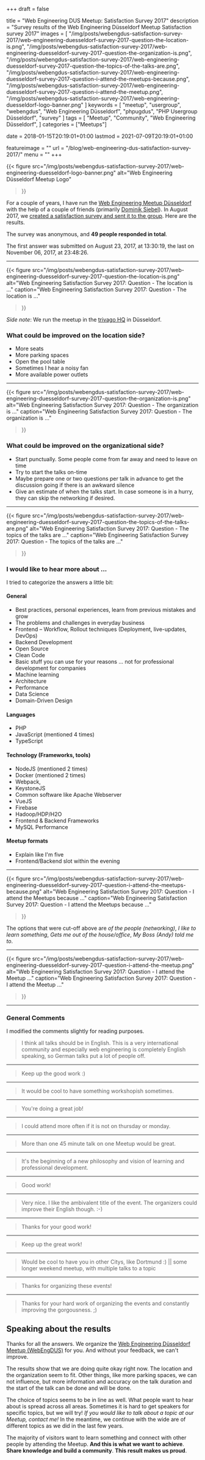 +++
draft = false

title = "Web Engineering DUS Meetup: Satisfaction Survey 2017"
description = "Survey results of the Web Engineering Düsseldorf Meetup Satisfaction survey 2017"
images = [
    "/img/posts/webengdus-satisfaction-survey-2017/web-engineering-duesseldorf-survey-2017-question-the-location-is.png",
    "/img/posts/webengdus-satisfaction-survey-2017/web-engineering-duesseldorf-survey-2017-question-the-organization-is.png",
    "/img/posts/webengdus-satisfaction-survey-2017/web-engineering-duesseldorf-survey-2017-question-the-topics-of-the-talks-are.png",
    "/img/posts/webengdus-satisfaction-survey-2017/web-engineering-duesseldorf-survey-2017-question-i-attend-the-meetups-because.png",
    "/img/posts/webengdus-satisfaction-survey-2017/web-engineering-duesseldorf-survey-2017-question-i-attend-the-meetup.png",
    "/img/posts/webengdus-satisfaction-survey-2017/web-engineering-duesseldorf-logo-banner.png"
]
keywords = [
    "meetup",
    "usergroup",
    "webengdus",
    "Web Engineering Düsseldorf",
    "phpugdus",
    "PHP Usergroup Düsseldorf",
    "survey"
]
tags = [
    "Meetup",
    "Community",
    "Web Engineering Düsseldorf",
]
categories = ["Meetups"]

date = 2018-01-15T20:19:01+01:00
lastmod = 2021-07-09T20:19:01+01:00

featureimage = ""
url = "/blog/web-engineering-dus-satisfaction-survey-2017/"
menu = ""
+++

{{<
    figure src="/img/posts/webengdus-satisfaction-survey-2017/web-engineering-duesseldorf-logo-banner.png"
    alt="Web Engineering Düsseldorf Meetup Logo"
>}}

For a couple of years, I have run the [Web Engineering Meetup Düsseldorf](https://www.meetup.com/Web-Engineering-Duesseldorf/ "Web Engineering Düsseldorf Meetup") with the help of a couple of friends (primarily [Dominik Siebel](https://twitter.com/milchjieper "Dominik Siebel at twitter")).
In August 2017, we [created a satisfaction survey and sent it to the group](https://www.meetup.com/Web-Engineering-Duesseldorf/messages/boards/thread/51064884 "Satisfaction Survey Announcement at Web Engineering Meetup Düsseldorf").
Here are the results.

<!--more-->

The survey was anonymous, and **49 people responded in total**.

The first answer was submitted on August 23, 2017, at 13:30:19, the last on November 06, 2017, at 23:48:26.

---

{{<
    figure src="/img/posts/webengdus-satisfaction-survey-2017/web-engineering-duesseldorf-survey-2017-question-the-location-is.png"
    alt="Web Engineering Satisfaction Survey 2017: Question - The location is ..."
    caption="Web Engineering Satisfaction Survey 2017: Question - The location is ..."
>}}

*Side note*: We run the meetup in the [trivago HQ](https://www.trivago.com/ "trivago") in Düsseldorf.

### What could be improved on the location side?

* More seats
* More parking spaces
* Open the pool table
* Sometimes I hear a noisy fan
* More available power outlets

---

{{<
    figure src="/img/posts/webengdus-satisfaction-survey-2017/web-engineering-duesseldorf-survey-2017-question-the-organization-is.png"
    alt="Web Engineering Satisfaction Survey 2017: Question - The organization is ..."
    caption="Web Engineering Satisfaction Survey 2017: Question - The organization is ..."
>}}

### What could be improved on the organizational side?

* Start punctually. Some people come from far away and need to leave on time
* Try to start the talks on-time
* Maybe prepare one or two questions per talk in advance to get the discussion going if there is an awkward silence
* Give an estimate of when the talks start. In case someone is in a hurry, they can skip the networking if desired.

---

{{<
    figure src="/img/posts/webengdus-satisfaction-survey-2017/web-engineering-duesseldorf-survey-2017-question-the-topics-of-the-talks-are.png"
    alt="Web Engineering Satisfaction Survey 2017: Question - The topics of the talks are ..."
    caption="Web Engineering Satisfaction Survey 2017: Question - The topics of the talks are ..."
>}}

### I would like to hear more about ...

I tried to categorize the answers a little bit:

#### General

* Best practices, personal experiences, learn from previous mistakes and grow
* The problems and challenges in everyday business
* Frontend – Workflow, Rollout techniques (Deployment, live-updates, DevOps)
* Backend Development
* Open Source
* Clean Code
* Basic stuff you can use for your reasons ... not for professional development for companies
* Machine learning
* Architecture
* Performance
* Data Science
* Domain-Driven Design

#### Languages

* PHP
* JavaScript (mentioned 4 times)
* TypeScript

#### Technology (Frameworks, tools)

* NodeJS (mentioned 2 times)
* Docker (mentioned 2 times)
* Webpack,
* KeystoneJS
* Common software like Apache Webserver
* VueJS
* Firebase
* Hadoop/HDP/H2O
* Frontend & Backend Frameworks
* MySQL Performance

#### Meetup formats

* Explain like I'm five
* Frontend/Backend slot within the evening

---

{{<
    figure src="/img/posts/webengdus-satisfaction-survey-2017/web-engineering-duesseldorf-survey-2017-question-i-attend-the-meetups-because.png"
    alt="Web Engineering Satisfaction Survey 2017: Question - I attend the Meetups because ..."
    caption="Web Engineering Satisfaction Survey 2017: Question - I attend the Meetups because ..."
>}}

The options that were cut-off above are *of the people (networking)*, *I like to learn something*, *Gets me out of the house/office*, *My Boss (Andy) told me to*.

---

{{<
    figure src="/img/posts/webengdus-satisfaction-survey-2017/web-engineering-duesseldorf-survey-2017-question-i-attend-the-meetup.png"
    alt="Web Engineering Satisfaction Survey 2017: Question - I attend the Meetup ..."
    caption="Web Engineering Satisfaction Survey 2017: Question - I attend the Meetup ..."
>}}

---

### General Comments

I modified the comments slightly for reading purposes.

> I think all talks should be in English. This is a very international community and especially web engineering is completely English speaking, so German talks put a lot of people off.

---

> Keep up the good work :)

---

> It would be cool to have something workshopish sometimes.

---

> You're doing a great job!

---

> I could attend more often if it is not on thursday or monday.

---

> More than one 45 minute talk on one Meetup would be great.

---

> It's the beginning of a new philosophy and vision of learning and professional development.

---

> Good work!

---

> Very nice. I like the ambivalent title of the event. The organizers could improve their English though. :-)

---

> Thanks for your good work!

---

> Keep up the great work!

---

> Would be cool to have you in other Citys, like Dortmund :) || some longer weekend meetup, with multiple talks to a topic

---

> Thanks for organizing these events!

---

> Thanks for your hard work of organizing the events and constantly improving the gorgousness. ;)

## Speaking about the results

Thanks for all the answers.
We organize the [Web Engineering Düsseldorf Meetup (WebEngDUS)](https://www.meetup.com/Web-Engineering-Duesseldorf/ "Web Engineering Düsseldorf Meetup") for you.
And without your feedback, we can't improve.

The results show that we are doing quite okay right now. The location and the organization seem to fit.
Other things, like more parking spaces, we can not influence, but more information and accuracy on the talk duration and the start of the talk can be done and will be done.

The choice of topics seems to be in line as well.
What people want to hear about is spread across all areas.
Sometimes it is hard to get speakers for specific topics, but we will try!
*If you would like to talk about a topic at our Meetup, contact me!*
In the meantime, we continue with the wide are of different topics as we did in the last few years.

The majority of visitors want to learn something and connect with other people by attending the Meetup.
**And this is what we want to achieve**.
**Share knowledge and build a community**.
**This result makes us proud**.
